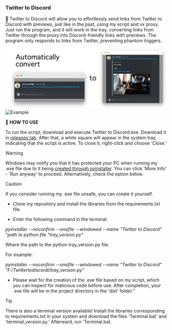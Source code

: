 ### Twitter to Discord

📄 Twitter to Discord will allow you to effortlessly send links from Twitter to Discord with previews, just like in the past, using my script and vx proxy. 
Just run the program, and it will work in the tray, converting links from Twitter through the proxy into Discord-friendly links with previews.
The program only responds to links from Twitter, preventing phantom triggers.

![Example](https://raw.githubusercontent.com/YuriyAvengeR/Twitter-to-Discord/master/images/example.png)
![Example](https://github.com/YuriyAvengeR/Twitter-to-Discord/blob/master/images/TwitterDiscord720p.gif)

🍉 **HOW TO USE**

To run the script, download and execute Twitter to Discord.exe. 
Download it in [releases tab](https://github.com/YuriyAvengeR/Twitter-to-Discord/releases).
After that, a white square will appear in the system tray, indicating that the script is active. To close it, right-click and choose 'Close.'

> [!WARNING]
> Windows may notify you that it has protected your PC when running my .exe file due to it being [created through pyinstaller](https://www.reddit.com/r/learnpython/comments/e99bhe/why_does_pyinstaller_trigger_windows_defender/).
> You can click 'More Info' - 'Run anyway' to proceed. Alternatively, check the option below.

> [!CAUTION]
> If you consider running my .exe file unsafe, you can create it yourself.

- Clone my repository and install the libraries from the requirements.txt file.

- Enter the following command in the terminal:
  
_pyinstaller --noconfirm --onefile --windowed --name "Twitter to Discord" "path to python file "tray_version.py"_

Where the path to the python tray_version.py file. 

For example: 

_pyinstaller --noconfirm --onefile --windowed --name "Twitter to Discord" "F:/Twittertodiscordl/tray_version.py"_

- Please wait for the creation of the .exe file based on my script, which you can inspect for malicious code before use. After completion, your .exe file will be in the project directory in the 'dist' folder."

> [!TIP]
> There is also a terminal version available!
Install the libraries corresponding to requirements.txt in your system and download the files 'Terminal.bat' and 'terminal_version.py.' 
Afterward, run 'Terminal.bat.
